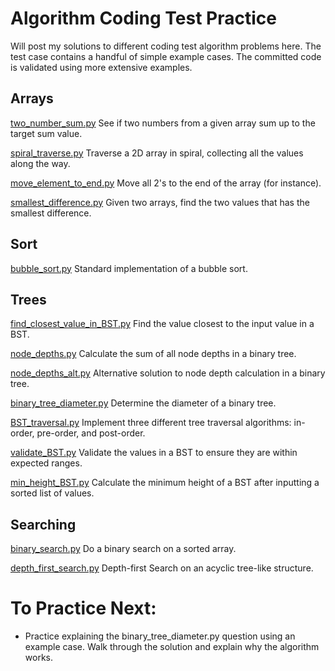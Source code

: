 # Algorithm Coding Test Practice

Will post my solutions to different coding test algorithm problems here. 
The test case contains a handful of simple example cases. The committed code is validated using more extensive examples.


## Arrays
[two_number_sum.py](https://github.com/poomstas/algorithms/blob/main/two_number_sum.py)
See if two numbers from a given array sum up to the target sum value.

[spiral_traverse.py](https://github.com/poomstas/algorithms/blob/main/spiral_traverse.py)
Traverse a 2D array in spiral, collecting all the values along the way.

[move_element_to_end.py](https://github.com/poomstas/algorithms/blob/main/move_element_to_end.py)
Move all 2's to the end of the array (for instance).

[smallest_difference.py](https://github.com/poomstas/algorithms/blob/main/smallest_difference.py)
Given two arrays, find the two values that has the smallest difference. 


## Sort
[bubble_sort.py](https://github.com/poomstas/algorithms/blob/main/bubble_sort.py)
Standard implementation of a bubble sort.


## Trees
[find_closest_value_in_BST.py](https://github.com/poomstas/algorithms/blob/main/find_closest_value_in_BST.py)
Find the value closest to the input value in a BST.

[node_depths.py](https://github.com/poomstas/algorithms/blob/main/node_depths.py)
Calculate the sum of all node depths in a binary tree.

[node_depths_alt.py](https://github.com/poomstas/algorithms/blob/main/node_depths_alt.py)
Alternative solution to node depth calculation in a binary tree.

[binary_tree_diameter.py](https://github.com/poomstas/algorithms/blob/main/binary_tree_diameter.py)
Determine the diameter of a binary tree.

[BST_traversal.py](https://github.com/poomstas/algorithms/blob/main/BST_traversal.py)
Implement three different tree traversal algorithms: in-order, pre-order, and post-order.

[validate_BST.py](https://github.com/poomstas/algorithms/blob/main/validate_BST.py)
Validate the values in a BST to ensure they are within expected ranges.

[min_height_BST.py](https://github.com/poomstas/algorithms/blob/main/min_height_BST.py)
Calculate the minimum height of a BST after inputting a sorted list of values.


## Searching
[binary_search.py](https://github.com/poomstas/algorithms/blob/main/binary_search.py)
Do a binary search on a sorted array.

[depth_first_search.py](https://github.com/poomstas/algorithms/blob/main/depth_first_search.py)
Depth-first Search on an acyclic tree-like structure.




# To Practice Next:
- Practice explaining the binary_tree_diameter.py question using an example case. Walk through the solution and explain why the algorithm works.